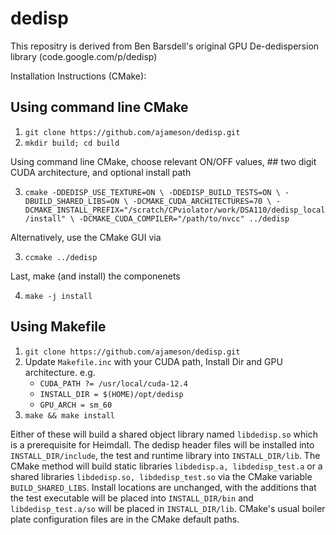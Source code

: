 # dedisp
This repositry is derived from Ben Barsdell's original GPU De-dedispersion library (code.google.com/p/dedisp)

Installation Instructions (CMake):

## Using command line CMake

  1. `git clone https://github.com/ajameson/dedisp.git`
  2. `mkdir build; cd build`

Using command line CMake, choose relevant ON/OFF values, ## two digit CUDA architecture,
and optional install path

  3. `cmake -DDEDISP_USE_TEXTURE=ON \
            -DDEDISP_BUILD_TESTS=ON \
            -DBUILD_SHARED_LIBS=ON \
            -DCMAKE_CUDA_ARCHITECTURES=70 \
            -DCMAKE_INSTALL_PREFIX="/scratch/CPviolator/work/DSA110/dedisp_local/install" \
            -DCMAKE_CUDA_COMPILER="/path/to/nvcc" ../dedisp`

Alternatively, use the CMake GUI via

  3. `ccmake ../dedisp`

Last, make (and install) the componenets

  4. `make -j install`

## Using Makefile

  1.  `git clone https://github.com/ajameson/dedisp.git`
  2.  Update `Makefile.inc` with your CUDA path, Install Dir and GPU architecture. e.g.
      * `CUDA_PATH ?= /usr/local/cuda-12.4`
      * `INSTALL_DIR = $(HOME)/opt/dedisp`
      * `GPU_ARCH = sm_60`
  3.  `make && make install`
  
  Either of these will build a shared object library named `libdedisp.so` which is a prerequisite for Heimdall. The dedisp header files will be installed into `INSTALL_DIR/include`, the test and runtime library into `INSTALL_DIR/lib`. The CMake method will build static libraries `libdedisp.a, libdedisp_test.a` or a shared libraries `libdedisp.so, libdedisp_test.so` via the CMake variable `BUILD_SHARED_LIBS`. Install locations are unchanged, with the additions that the test executable will be placed into `INSTALL_DIR/bin` and `libdedisp_test.a/so` will be placed in `INSTALL_DIR/lib`. CMake's usual boiler plate configuration files are in the CMake default paths.
